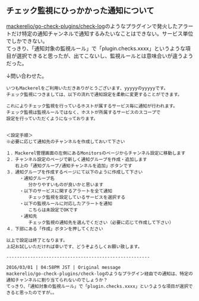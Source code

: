 ## チェック監視にひっかかった通知について
[mackerelio/go-check-plugins/check-log](https://github.com/mackerelio/go-check-plugins/tree/master/check-log)のようなプラグインで発火したアラートだけ特定の通知チャンネルで通知するみたいなことはできない。サービス単位でしかできない。  
てっきり、「通知対象の監視ルール」で「plugin.checks.xxxx」というような項目が選択できると思ったが、出てこないし、監視ルールとは意味合いが違うようだった。

↓問い合わせた。

```
いつもMackerelをご利用いただきありがとうございます、yyyyyのyyyyyです。
チェック監視につきましては、以下の流れで通知設定を柔軟に変更することができます。

これによりチェック監視を行っているホストが属するサービス毎に通知が行われます。
チェック監視は監視ルールではなく、ホストが所属するサービスのスコープで
設定を行っていただくようになっております。


＜設定手順＞
※必要に応じて通知先のチャンネルを作成しておいて下さい

１．Mackerel管理画面の左側にあるMonitorsのページからチャンネル設定に移動します
２．チャンネル設定のページで新しく通知グループを作成・追加します
　　右上の「通知グループ/通知チャンネルを追加」ボタンです
３．通知グループを作成するページにて以下のように作成して下さい
　　　・通知グループ名
　　　　　分かりやすいものが良いかと思います
　　　・以下のサービスに関するアラートを全て通知
　　　　　チェック監視を設定しているサービスを選択する
　　　・以下の監視ルールに対応したアラートを通知
　　　　　こちらは未設定でOKです
　　　・通知先
　　　　　チェック監視の通知先を選んでください（必要に応じて作成して下さい）
４．下部にある「作成」ボタンを押してください

以上で設定は終了となります。
上記お試しいただければ幸いです、どうぞよろしくお願い致します。

------------------------------------------------------

2016/03/01 | 04:58PM JST | Original message
mackerelio/go-check-plugins/check-logのようなプラグイン経由での通知は、特定の通知チャンネルに割り当てられないのでしょうか？
てっきり、「通知対象の監視ルール」で「plugin.checks.xxxx」というような項目が選択できると思ったのですが。。
```
